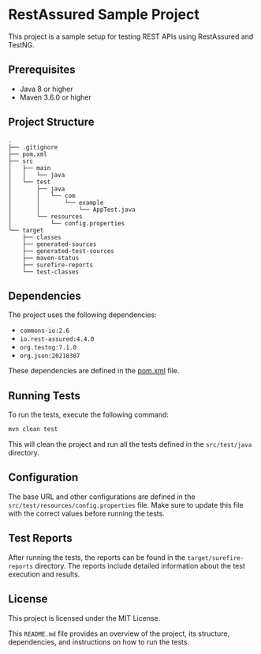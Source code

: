 # RestAssured Sample Project

This project is a sample setup for testing REST APIs using RestAssured and TestNG.

## Prerequisites

- Java 8 or higher
- Maven 3.6.0 or higher

## Project Structure

```
.
├── .gitignore
├── pom.xml
├── src
│   ├── main
│   │   └── java
│   └── test
│       ├── java
│       │   └── com
│       │       └── example
│       │           └── AppTest.java
│       └── resources
│           └── config.properties
└── target
    ├── classes
    ├── generated-sources
    ├── generated-test-sources
    ├── maven-status
    ├── surefire-reports
    └── test-classes
```

## Dependencies

The project uses the following dependencies:

- `commons-io:2.6`
- `io.rest-assured:4.4.0`
- `org.testng:7.1.0`
- `org.json:20210307`

These dependencies are defined in the [pom.xml](pom.xml) file.

## Running Tests

To run the tests, execute the following command:

```sh
mvn clean test
```

This will clean the project and run all the tests defined in the `src/test/java` directory.

## Configuration

The base URL and other configurations are defined in the `src/test/resources/config.properties` file. Make sure to update this file with the correct values before running the tests.

## Test Reports

After running the tests, the reports can be found in the `target/surefire-reports` directory. The reports include detailed information about the test execution and results.

## License

This project is licensed under the MIT License.

This `README.md` file provides an overview of the project, its structure, dependencies, and instructions on how to run the tests.
